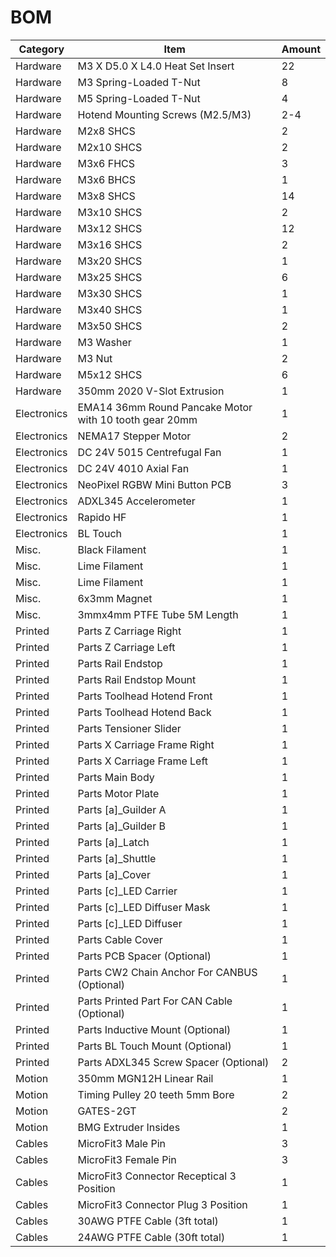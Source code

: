 # BOM

| Category | Item | Amount |
|----------|-----------|----|
| Hardware | M3 X D5.0 X L4.0 Heat Set Insert| 22 |
| Hardware	| M3 Spring-Loaded T-Nut | 8 |
| Hardware	| M5 Spring-Loaded T-Nut	| 4 |
| Hardware	| Hotend Mounting Screws (M2.5/M3)	| 2-4 |
| Hardware	| M2x8 SHCS	| 2 |
| Hardware	| M2x10 SHCS	| 2 |
| Hardware	| M3x6 FHCS	| 3 |
| Hardware	| M3x6 BHCS	| 1 |
| Hardware	| M3x8 SHCS	| 14 |
| Hardware	| M3x10 SHCS	| 2 |
| Hardware	| M3x12 SHCS	| 12 |
| Hardware	| M3x16 SHCS	| 2 |
| Hardware	| M3x20 SHCS	| 1 |
| Hardware	| M3x25 SHCS	| 6 |
| Hardware	| M3x30 SHCS	| 1 |
| Hardware	| M3x40 SHCS	| 1 |
| Hardware	| M3x50 SHCS	| 2 |
| Hardware	| M3 Washer	| 1 |
| Hardware	| M3 Nut	| 2 |
| Hardware	| M5x12 SHCS	| 6 |
| Hardware	| 350mm 2020 V-Slot Extrusion	| 1 |
| Electronics	| EMA14 36mm Round Pancake Motor with 10 tooth gear 20mm	| 1 |
| Electronics	| NEMA17 Stepper Motor	| 2 |
| Electronics	| DC 24V 5015 Centrefugal Fan	| 1 |
| Electronics	| DC 24V 4010 Axial Fan	| 1 |
| Electronics	| NeoPixel RGBW Mini Button PCB	| 3 |
| Electronics	| ADXL345 Accelerometer	| 1 |
| Electronics	| Rapido HF	| 1 |
| Electronics	| BL Touch	| 1 |
| Misc.	| Black Filament	| 1 |
| Misc.	| Lime Filament	| 1 |
| Misc.	| Lime Filament	| 1 |
| Misc.	| 6x3mm Magnet	| 1 |
| Misc.	| 3mmx4mm PTFE Tube 5M Length	| 1 |
| Printed | Parts	Z Carriage Right	| 1 |
| Printed | Parts	Z Carriage Left	| 1 |
| Printed | Parts	Rail Endstop	| 1 |
| Printed | Parts	Rail Endstop Mount	| 1 |
| Printed | Parts	Toolhead Hotend Front	| 1 |
| Printed | Parts	Toolhead Hotend Back	| 1 |
| Printed | Parts	Tensioner Slider	| 1 |
| Printed | Parts	X Carriage Frame Right	| 1 |
| Printed | Parts	X Carriage Frame Left	| 1 |
| Printed | Parts	Main Body	| 1 |
| Printed | Parts	Motor Plate	| 1 |
| Printed | Parts	[a]_Guilder A	| 1 |
| Printed | Parts	[a]_Guilder B	| 1 |
| Printed | Parts	[a]_Latch	| 1 |
| Printed | Parts	[a]_Shuttle	| 1 |
| Printed | Parts	[a]_Cover	| 1 |
| Printed | Parts	[c]_LED Carrier	| 1 |
| Printed | Parts	[c]_LED Diffuser Mask	| 1 |
| Printed | Parts	[c]_LED Diffuser | 1 |
| Printed | Parts	Cable Cover	| 1 |
| Printed | Parts	PCB Spacer (Optional)	| 1 |
| Printed | Parts	CW2 Chain Anchor For CANBUS (Optional)	| 1 |
| Printed | Parts	Printed Part For CAN Cable (Optional)	| 1 |
| Printed | Parts	Inductive Mount (Optional)	| 1 |
| Printed | Parts	BL Touch Mount (Optional)	| 1 |
| Printed | Parts	ADXL345 Screw Spacer (Optional)	| 2 |
| Motion	| 350mm MGN12H Linear Rail	| 1 |
| Motion	| Timing Pulley 20 teeth 5mm Bore	| 2 |
| Motion	| GATES-2GT	| 2 |
| Motion	| BMG Extruder Insides	| 1 |
| Cables	| MicroFit3 Male Pin	| 3 |
| Cables	| MicroFit3 Female Pin	| 3 |
| Cables	| MicroFit3 Connector Receptical 3 Position	| 1 |
| Cables	| MicroFit3 Connector Plug 3 Position	| 1 |
| Cables	| 30AWG PTFE Cable (3ft total)	| 1 |
| Cables	| 24AWG PTFE Cable (30ft total)	| 1 |
